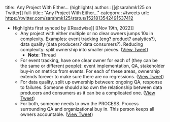 title:: Any Project With Either... (highlights)
author:: [[@sarahmk125 on Twitter]]
full-title:: "Any Project With Either..."
category:: #tweets
url:: https://twitter.com/sarahmk125/status/1521813542491537412

- Highlights first synced by [[Readwise]] [[Nov 19th, 2022]]
	- Any project with either multiple or no clear owners jumps 10x in complexity. Examples: event tracking (eng? product? analytics?), data quality (data producers? data consumers?). Reducing complexity: split ownership into smaller pieces. ([View Tweet](https://twitter.com/sarahmk125/status/1521813542491537412))
		- **Note**: Thread
	- For event tracking, have one clear owner for each of (they can be the same or different people): event implementation, QA, stakeholder buy-in on metrics from events. For each of these areas, ownership extends forever to make sure there are no regressions. ([View Tweet](https://twitter.com/sarahmk125/status/1521814200582037505))
	- For data quality, split up ownership between: ongoing QA, response to failures. Someone should also own the relationship between data producers and consumers as it can be a complicated one. ([View Tweet](https://twitter.com/sarahmk125/status/1521814508045582336))
	- For both, someone needs to own the PROCESS. Process surrounding QA and organizational buy in. This person keeps all owners accountable. ([View Tweet](https://twitter.com/sarahmk125/status/1521814738845712387))